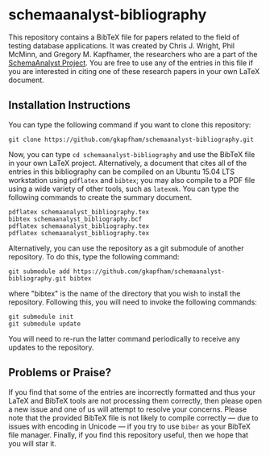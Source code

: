 # schemaanalyst-bibliography

This repository contains a BibTeX file for papers related to the field of testing database applications. It was created
by Chris J. Wright, Phil McMinn, and Gregory M. Kapfhamer, the researchers who are a part of the [SchemaAnalyst
Project](http://www.schemaanalyst.org). You are free to use any of the entries in this file if you are interested in
citing one of these research papers in your own LaTeX document.

## Installation Instructions

You can type the following command if you want to clone this repository:

```shell
git clone https://github.com/gkapfham/schemaanalyst-bibliography.git
```

Now, you can type `cd schemaanalyst-bibliography` and use the BibTeX file in your own LaTeX project.  Alternatively, a
document that cites all of the entries in this bibliography can be compiled on an Ubuntu 15.04 LTS workstation using
`pdflatex` and `bibtex`; you may also compile to a PDF file using a wide variety of other tools, such as `latexmk`. You
can type the following commands to create the summary document.

```shell
pdflatex schemaanalyst_bibliography.tex
bibtex schemaanalyst_bibliography.bcf
pdflatex schemaanalyst_bibliography.tex
pdflatex schemaanalyst_bibliography.tex
```

Alternatively, you can use the repository as a git submodule of another repository. To do this, type the following
command:

```shell
git submodule add https://github.com/gkapfham/schemaanalyst-bibliography.git bibtex
```

where "bibtex" is the name of the directory that you wish to install the repository. Following this, you will need to
invoke the following commands:

```shell
git submodule init
git submodule update
```

You will need to re-run the latter command periodically to receive any updates to the repository.

## Problems or Praise?

If you find that some of the entries are incorrectly formatted and thus your LaTeX and BibTeX tools are not processing
them correctly, then please open a new issue and one of us will attempt to resolve your concerns.  Please note that the
provided BibTeX file is not likely to compile correctly &mdash; due to issues with encoding in Unicode &mdash; if you
try to use `biber` as your BibTeX file manager. Finally, if you find this repository useful, then we hope that you will
star it.

